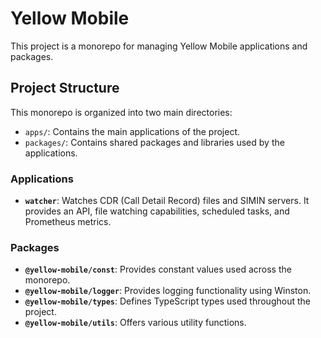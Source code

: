 # Yellow Mobile

This project is a monorepo for managing Yellow Mobile applications and packages.

## Project Structure

This monorepo is organized into two main directories:

*   `apps/`: Contains the main applications of the project.
*   `packages/`: Contains shared packages and libraries used by the applications.

### Applications

*   **`watcher`**: Watches CDR (Call Detail Record) files and SIMIN servers. It provides an API, file watching capabilities, scheduled tasks, and Prometheus metrics.

### Packages

*   **`@yellow-mobile/const`**: Provides constant values used across the monorepo.
*   **`@yellow-mobile/logger`**: Provides logging functionality using Winston.
*   **`@yellow-mobile/types`**: Defines TypeScript types used throughout the project.
*   **`@yellow-mobile/utils`**: Offers various utility functions.

